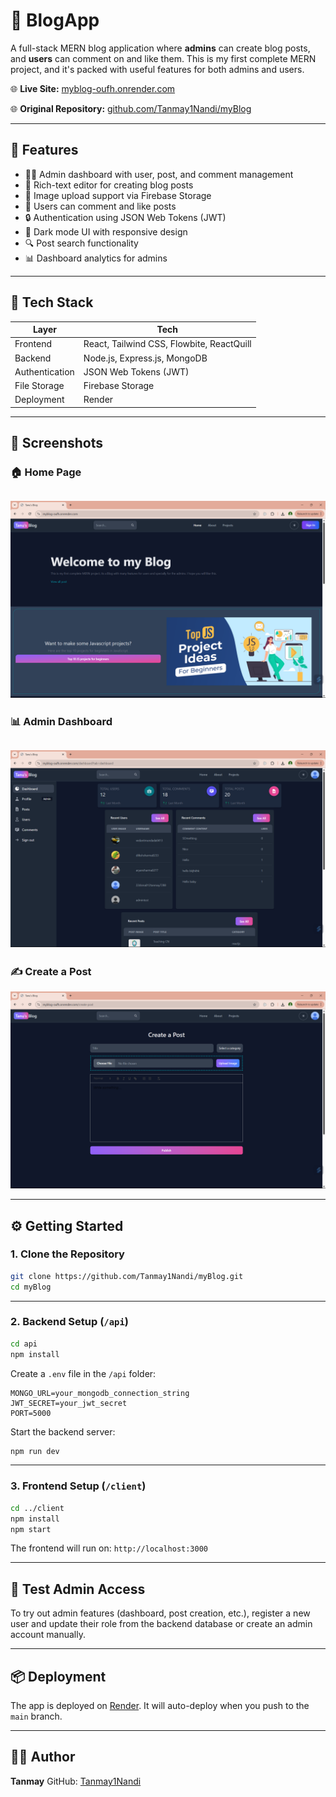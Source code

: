 # 📝 BlogApp

A full-stack MERN blog application where **admins** can create blog posts, and **users** can comment on and like them. This is my first complete MERN project, and it's packed with useful features for both admins and users.

🌐 **Live Site:** [myblog-oufh.onrender.com](https://myblog-oufh.onrender.com)

🌐 **Original Repository:** [github.com/Tanmay1Nandi/myBlog](https://github.com/Tanmay1Nandi/myBlog)


---

## 🚀 Features

* 🧑‍💼 Admin dashboard with user, post, and comment management
* 📝 Rich-text editor for creating blog posts
* 📸 Image upload support via Firebase Storage
* 💬 Users can comment and like posts
* 🔒 Authentication using JSON Web Tokens (JWT)
* 🌙 Dark mode UI with responsive design
* 🔍 Post search functionality
* 📊 Dashboard analytics for admins

---

## 💠 Tech Stack

| Layer          | Tech                          |
| -------------- | ----------------------------- |
| Frontend       | React, Tailwind CSS, Flowbite, ReactQuill |
| Backend        | Node.js, Express.js, MongoDB  |
| Authentication | JSON Web Tokens (JWT)         |
| File Storage   | Firebase Storage              |
| Deployment     | Render                        |

---

## 📸 Screenshots

### 🏠 Home Page
![Home Page](./screenshots/home.png)
---

### 📊 Admin Dashboard
![Admin Dashboard](./screenshots/dashboard.png)
---

### ✍️ Create a Post
![Create Post](./screenshots/create-post.png)


---

## ⚙️ Getting Started

### 1. Clone the Repository

```bash
git clone https://github.com/Tanmay1Nandi/myBlog.git
cd myBlog
```

---

### 2. Backend Setup (`/api`)

```bash
cd api
npm install
```

Create a `.env` file in the `/api` folder:

```env
MONGO_URL=your_mongodb_connection_string
JWT_SECRET=your_jwt_secret
PORT=5000
```

Start the backend server:

```bash
npm run dev
```

---

### 3. Frontend Setup (`/client`)

```bash
cd ../client
npm install
npm start
```

The frontend will run on: `http://localhost:3000`

---

## 🧰 Test Admin Access

To try out admin features (dashboard, post creation, etc.), register a new user and update their role from the backend database or create an admin account manually.

---

## 📦 Deployment

The app is deployed on [Render](https://render.com/). It will auto-deploy when you push to the `main` branch.

---


## 🙇‍♂️ Author

**Tanmay**
GitHub: [Tanmay1Nandi](https://github.com/Tanmay1Nandi)
